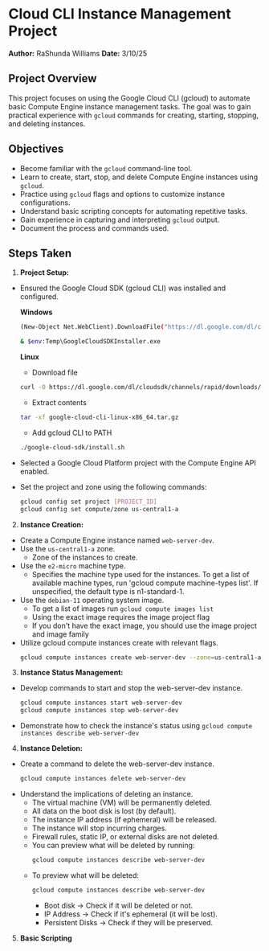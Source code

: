 # Cloud CLI Instance Management Project

**Author:** RaShunda Williams
**Date:** 3/10/25

## Project Overview

This project focuses on using the Google Cloud CLI (gcloud) to automate basic Compute Engine instance management tasks. The goal was to gain practical experience with `gcloud` commands for creating, starting, stopping, and deleting instances.

## Objectives

* Become familiar with the `gcloud` command-line tool.
* Learn to create, start, stop, and delete Compute Engine instances using `gcloud`.
* Practice using `gcloud` flags and options to customize instance configurations.
* Understand basic scripting concepts for automating repetitive tasks.
* Gain experience in capturing and interpreting `gcloud` output.
* Document the process and commands used.

## Steps Taken

1. **Project Setup:**
* Ensured the Google Cloud SDK (gcloud CLI) was installed and configured.
  
  **Windows**
    ```bash
    (New-Object Net.WebClient).DownloadFile("https://dl.google.com/dl/cloudsdk/channels/rapid/GoogleCloudSDKInstaller.exe", "$env:Temp\GoogleCloudSDKInstaller.exe")

    & $env:Temp\GoogleCloudSDKInstaller.exe
  ```
  **Linux**
    
  - Download file
  ```bash
  curl -O https://dl.google.com/dl/cloudsdk/channels/rapid/downloads/google-cloud-cli-linux-x86_64.tar.gz
  ```
  - Extract contents
  ```bash
  tar -xf google-cloud-cli-linux-x86_64.tar.gz
  ```
  - Add gcloud CLI to PATH
  ```bash
  ./google-cloud-sdk/install.sh
  ```
* Selected a Google Cloud Platform project with the Compute Engine API enabled.
* Set the project and zone using the following commands:
    ```bash
    gcloud config set project [PROJECT_ID]
    gcloud config set compute/zone us-central1-a
    ```

2. **Instance Creation:**
* Create a Compute Engine instance named `web-server-dev`.
* Use the `us-central1-a` zone.
  - Zone of the instances to create.
* Use the `e2-micro` machine type.
  - Specifies the machine type used for the instances. To get a list of available machine types, run 'gcloud compute machine-types list'. If unspecified, the default type is n1-standard-1.
* Use the `debian-11` operating system image.
  - To get a list of images run `gcloud compute images list`
  - Using the exact image requires the image project flag
  - If you don't have the exact image, you should use the image project and image family
* Utilize gcloud compute instances create with relevant flags.
    ```bash
    gcloud compute instances create web-server-dev --zone=us-central1-a --machine-type=e2-micro --image-family=debian-11 --image-project=debian-cloud
    ```

3. **Instance Status Management:**
* Develop commands to start and stop the web-server-dev instance.
    ```bash
    gcloud compute instances start web-server-dev
    gcloud compute instances stop web-server-dev
    ```
* Demonstrate how to check the instance's status using `gcloud compute instances describe web-server-dev`

4. **Instance Deletion:**
* Create a command to delete the web-server-dev instance.
    ```bash
    gcloud compute instances delete web-server-dev
    ```
* Understand the implications of deleting an instance.
  - The virtual machine (VM) will be permanently deleted.
  - All data on the boot disk is lost (by default).
  - The instance IP address (if ephemeral) will be released.
  - The instance will stop incurring charges.
  - Firewall rules, static IP, or external disks are not deleted.
  - You can preview what will be deleted by running:
    ```BASH
    gcloud compute instances describe web-server-dev
    ```
  - To preview what will be deleted:
    ```bash
    gcloud compute instances describe web-server-dev
    ```
    - Boot disk → Check if it will be deleted or not.
    - IP Address → Check if it's ephemeral (it will be lost).
    - Persistent Disks → Check if they will be preserved.

5. **Basic Scripting**